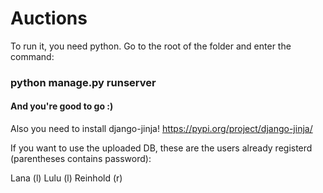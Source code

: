 # Auctions

To run it, you need python.
Go to the root of the folder and enter the command:

### python manage.py runserver

#### And you're good to go :)

Also you need to install django-jinja!
https://pypi.org/project/django-jinja/

If you want to use the uploaded DB, these are the users already registerd (parentheses contains password):

Lana (l)
Lulu (l)
Reinhold (r)
